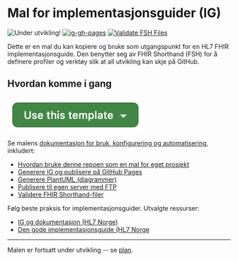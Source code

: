 # Mal for implementasjonsguider (IG)

![Under utvikling!](https://img.shields.io/badge/Status-Under%20utvikling-orange)
[![ig-gh-pages](https://github.com/HL7Norway/ig-mal/actions/workflows/ig-gh-pages.yml/badge.svg)](https://github.com/HL7Norway/ig-mal/actions/workflows/ig-gh-pages.yml)
[![Validate FSH Files](https://github.com/HL7Norway/ig-mal/actions/workflows/validate-fsh.yml/badge.svg)](https://github.com/HL7Norway/ig-mal/actions/workflows/validate-fsh.yml)

Dette er en mal du kan kopiere og bruke som utgangspunkt for en HL7 FHIR implementasjonsguide. Den benytter seg av FHIR Shorthand (FSH) for å definere profiler og verktøy slik at all utvikling kan skje på GitHub. 

## Hvordan komme i gang

![Use this template](documentation/use-this-template.png)

Se malens [dokumentasjon for bruk, konfigurering og automatisering](documentation/index.md), inkludert:
- [Hvordan bruke denne repoen som en mal for eget prosjekt](https://github.com/HL7Norway/ig-mal/blob/main/documentation/bruke-repo-som-mal.md)
- [Generere IG og publisere på GitHub Pages](https://github.com/HL7Norway/ig-mal/blob/main/documentation/action-ig-gh-pages.md)
- [Generere PlantUML (diagrammer)](https://github.com/HL7Norway/ig-mal/blob/main/documentation/action-plant-uml.md)
- [Publisere til egen server med FTP](https://github.com/HL7Norway/ig-mal/blob/main/documentation/action-deploy-to-ftp.md)
- [Validere FHIR Shorthand-filer](https://github.com/HL7Norway/ig-mal/blob/main/documentation/action-validate-fsh.md)

Følg beste praksis for implementasjonsguider. Utvalgte ressurser:

- [IG og dokumentasjon (HL7 Norge)](https://hl7norway.github.io/best-practice/docs/IG-og-dokumentasjon/)
- [Den gode implementasjonsguide (HL7 Norge](https://hl7norway.github.io/best-practice/docs/dgi/#den-gode-implementasjonsguide)

---

Malen er fortsatt under utvikling -- se [plan](CONTRIBUTING.md).
